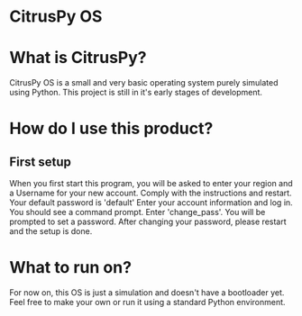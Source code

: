 # CitrusPy OS

# What is CitrusPy?
CitrusPy OS is a small and very basic operating system purely simulated using Python. This project is still in it's early stages of development.

# How do I use this product?

## First setup

When you first start this program, you will be asked to enter your region and a Username for your new account. Comply with the instructions and restart.
Your default password is 'default'
Enter your account information and log in. You should see a command prompt.
Enter 'change_pass'. You will be prompted to set a password. After changing your password, please restart and the setup is done.

# What to run on?

For now on, this OS is just a simulation and doesn't have a bootloader yet. Feel free to make your own or run it using a standard Python environment.

